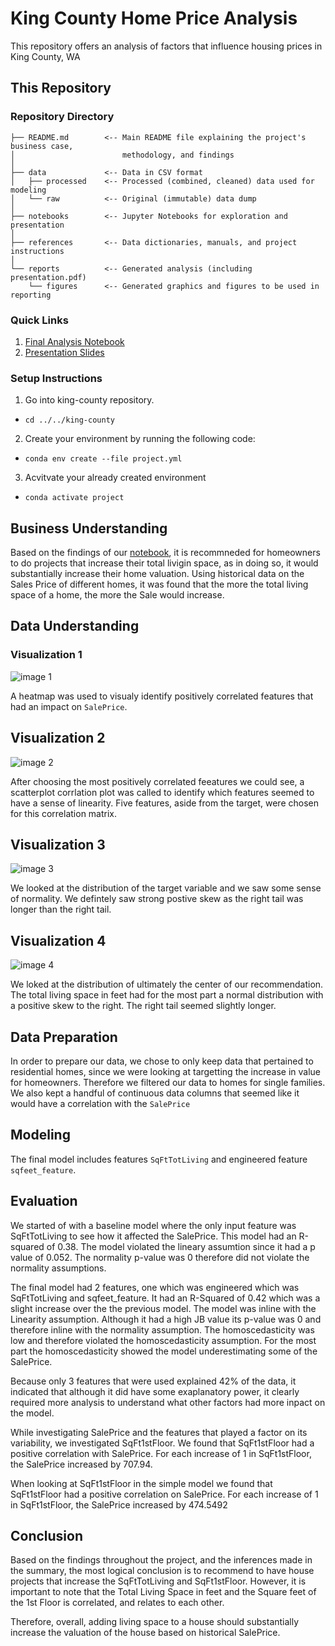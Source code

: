# King County Home Price Analysis

This repository offers an analysis of factors that influence housing prices in King County, WA

## This Repository

### Repository Directory

```
├── README.md        <-- Main README file explaining the project's business case,
│                        methodology, and findings
│
├── data             <-- Data in CSV format
│   ├── processed    <-- Processed (combined, cleaned) data used for modeling
│   └── raw          <-- Original (immutable) data dump
│
├── notebooks        <-- Jupyter Notebooks for exploration and presentation
│
├── references       <-- Data dictionaries, manuals, and project instructions
│
└── reports          <-- Generated analysis (including presentation.pdf)
    └── figures      <-- Generated graphics and figures to be used in reporting
```

### Quick Links

1. [Final Analysis Notebook](notebooks/stats.ipynb)
2. [Presentation Slides](reports/King-County-House-Valuation.pdf)

### Setup Instructions

1. Go into king-county repository.
- `cd ../../king-county`
2. Create your environment by running the following code:
- `conda env create --file project.yml`
3. Acvitvate your already created environment
- `conda activate project`


## Business Understanding

Based on the findings of our [notebook](notebooks/stats.ipynb), it is recommneded for homeowners to do projects that increase their total livigin space, as in doing so, it would substantially increase their home valuation. Using historical data on the Sales Price of different homes, it was found that the more the total living space of a home, the more the Sale would increase.

## Data Understanding

### Visualization 1
![image 1](references/figures/heatmap.png)

A heatmap was used to visualy identify positively correlated features that had an impact on `SalePrice`.

## Visualization 2
![image 2](references/figures/correlation_matrix.png)

After choosing the most positively correlated feeatures we could see, a scatterplot corrlation plot was called to identify which features seemed to have a sense of linearity. Five features, aside from the target, were chosen for this correlation matrix.

## Visualization 3
![image 3](references/figures/SalePrice_dist.png)

We looked at the distribution of the target variable and we saw some sense of normality. We defintely saw strong postive skew as the right tail was longer than the right tail.

## Visualization 4
![image 4](references/figures/totLiving_dist.png)

We loked at the distribution of ultimately the center of our recommendation. The total living space in feet had for the most part a normal distribution with a positive skew to the right. The right tail seemed slightly longer.


## Data Preparation

In order to prepare our data, we chose to only keep data that pertained to residential homes, since we were looking at targetting the increase in value for homeowners. Therefore we filtered our data to homes for single families. We also kept a handful of continuous data columns that seemed like it would have a correlation with the `SalePrice`

## Modeling

The final model includes features `SqFtTotLiving` and engineered feature `sqfeet_feature`. 

## Evaluation

We started of with a baseline model where the only input feature was SqFtTotLiving to see how it affected the SalePrice. This model had an R-squared of 0.38. The model violated the lineary assumtion since it had a p value of 0.052. The normality p-value was 0 therefore did not violate the normality assumptions.

The final model had 2 features, one which was engineered which was SqFtTotLiving and sqfeet_feature. It had an R-Squared of 0.42 which was a slight increase over the the previous model. The model was inline with the Linearity assumption. Although it had a high JB value its p-value was 0 and therefore inline with the normality assumption. The homoscedasticity was low and therefore violated the homoscedasticity assumption. For the most part the homoscedasticity showed the model underestimating some of the SalePrice.

Because only 3 features that were used explained 42% of the data, it indicated that although it did have some exaplanatory power, it clearly required more analysis to understand what other factors had more inpact on the model.

While investigating SalePrice and the features that played a factor on its variability, we investigated SqFt1stFloor. We found that SqFt1stFloor had a positive correlation with SalePrice. For each increase of 1 in SqFt1stFloor, the SalePrice increased by 707.94.

When looking at SqFt1stFloor in the simple model we found that SqFt1stFloor had a positive correlation on SalePrice. For each increase of 1 in SqFt1stFloor, the SalePrice increased by 474.5492

## Conclusion

Based on the findings throughout the project, and the inferences made in the summary, the most logical conclusion is to recommend to have house projects that increase the SqFtTotLiving and SqFt1stFloor. However, it is important to note that the Total Living Space in feet and the Square feet of the 1st Floor is correlated, and relates to each other.

Therefore, overall, adding living space to a house should substantially increase the valuation of the house based on historical SalePrice.

